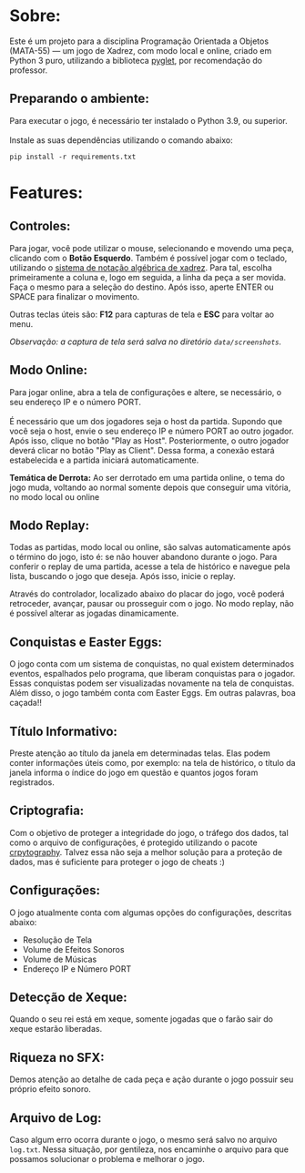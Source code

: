 # Sobre:
Este é um projeto para a disciplina Programação Orientada a Objetos (MATA-55) — um jogo de Xadrez, com modo local e online, criado em Python 3 puro, 
utilizando a biblioteca [pyglet](https://pyglet.org/), por recomendação do professor.

## Preparando o ambiente:
Para executar o jogo, é necessário ter instalado o Python 3.9, ou superior.<br><br> 
Instale as suas dependências utilizando o comando abaixo:
```
pip install -r requirements.txt
```
# Features:

## Controles:
Para jogar, você pode utilizar o mouse, selecionando e movendo uma peça, clicando com o **Botão Esquerdo**. Também é possível jogar com o teclado, 
utilizando o [sistema de notação algébrica de xadrez](https://pt.wikipedia.org/wiki/Nota%C3%A7%C3%A3o_alg%C3%A9brica_de_xadrez). Para tal, escolha 
primeiramente a coluna e, logo em seguida, a linha da peça a ser movida. Faça o mesmo para a seleção do destino. Após isso, aperte ENTER ou SPACE
para finalizar o movimento.

Outras teclas úteis são: **F12** para capturas de tela e **ESC** para voltar ao menu.

*Observação: a captura de tela será salva no diretório `data/screenshots`.* 

## Modo Online:
Para jogar online, abra a tela de configurações e altere, se necessário, o seu endereço IP e o número PORT.<br><br> 
É necessário que um dos jogadores seja o host da partida. Supondo que você seja o host, envie o seu endereço IP e número PORT ao outro jogador. Após 
isso, clique no botão "Play as Host". Posteriormente, o outro jogador deverá clicar no botão "Play as Client". Dessa forma, a conexão estará estabelecida e a partida iniciará automaticamente.

**Temática de Derrota:** Ao ser derrotado em uma partida online, o tema do jogo muda, voltando ao normal somente depois que conseguir uma vitória, no modo local ou online

## Modo Replay:
Todas as partidas, modo local ou online, são salvas automaticamente após o término do jogo, isto é: se não houver abandono durante o jogo. Para conferir 
o replay de uma partida, acesse a tela de histórico e navegue pela lista, buscando o jogo que deseja. Após isso, inicie o replay.

Através do controlador, localizado abaixo do placar do jogo, você poderá retroceder, avançar, pausar ou prosseguir com o jogo. No modo replay, não é possível
alterar as jogadas dinamicamente.

## Conquistas e Easter Eggs:
O jogo conta com um sistema de conquistas, no qual existem determinados eventos, espalhados pelo programa, que liberam conquistas para o jogador. Essas
conquistas podem ser visualizadas novamente na tela de conquistas. Além disso, o jogo também conta com Easter Eggs. Em outras palavras, boa caçada!!

## Título Informativo:
Preste atenção ao título da janela em determinadas telas. Elas podem conter informações úteis como, por exemplo: na tela de histórico, o título da janela
informa o índice do jogo em questão e quantos jogos foram registrados.

## Criptografia:
Com o objetivo de proteger a integridade do jogo, o tráfego dos dados, tal como o arquivo de configurações, é protegido utilizando o pacote 
[crpytography](https://pypi.org/project/cryptography/). Talvez essa não seja a melhor solução para a proteção de dados, mas é suficiente para proteger 
o jogo de cheats :)

## Configurações:
O jogo atualmente conta com algumas opções do configurações, descritas abaixo:
- Resolução de Tela
- Volume de Efeitos Sonoros
- Volume de Músicas
- Endereço IP e Número PORT

## Detecção de Xeque:
Quando o seu rei está em xeque, somente jogadas que o farão sair do xeque estarão liberadas.

## Riqueza no SFX:
Demos atenção ao detalhe de cada peça e ação durante o jogo possuir seu próprio efeito sonoro.

## Arquivo de Log:
Caso algum erro ocorra durante o jogo, o mesmo será salvo no arquivo `log.txt`. Nessa situação, por gentileza, nos encaminhe o arquivo para que possamos solucionar o problema e melhorar o jogo.
